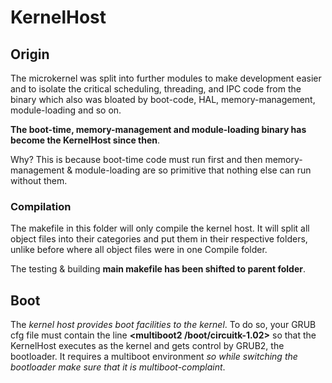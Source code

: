 # KernelHost

## Origin

The microkernel was split into further modules to make development easier and
to isolate the critical scheduling, threading, and IPC code from the binary
which also was bloated by boot-code, HAL, memory-management, module-loading
and so on.

**The boot-time, memory-management and module-loading binary has become the KernelHost since then**.

Why? This is because boot-time code must run first
and then memory-management & module-loading are so primitive that nothing
else can run without them.

### Compilation

The makefile in this folder will only compile the kernel host. It will split
all object files into their categories and put them in their respective
folders, unlike before where all object files were in one Compile folder.

The testing & building **main makefile has been shifted to parent folder**.

## Boot

The _kernel host provides boot facilities to the kernel_. To do so, your GRUB cfg
file must contain the line **<multiboot2 /boot/circuitk-1.02>** so that the
KernelHost executes as the kernel and gets control by GRUB2, the bootloader. It
requires a multiboot environment _so while switching the bootloader make sure that it is multiboot-complaint_.
